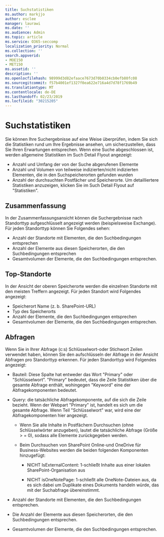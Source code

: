 ```yaml
---
title: Suchstatistiken
ms.author: markjjo
author: esclee
manager: laurawi
ms.date: ''
ms.audience: Admin
ms.topic: article
ms.service: O365-seccomp
localization_priority: Normal
ms.collection: ''
search.appverid:
- MOE150
- MET150
ms.assetid: ''
description: ''
ms.openlocfilehash: 98999d3d82efaace7673d70b0334cb0efb80fc08
ms.sourcegitcommit: f57b4001ef1327f0ea622e716a4d7d78f1769b49
ms.translationtype: MT
ms.contentlocale: de-DE
ms.lasthandoff: 02/23/2019
ms.locfileid: "30215205"
---
```

# <a name="search-statistics"></a>Suchstatistiken

Sie können Ihre Suchergebnisse auf eine Weise überprüfen, indem Sie sich die Statistiken rund um Ihre Ergebnisse ansehen, um sicherzustellen, dass Sie Ihren Erwartungen entsprechen. Wenn eine Suche abgeschlossen ist, werden allgemeine Statistiken im Such Detail Flyout angezeigt:
- Anzahl und Umfang der von der Suche abgerufenen Elemente
- Anzahl und Volumen von teilweise indizierten/nicht indizierten Elementen, die in den Suchspeicherorten gefunden wurden
- Anzahl der durchsuchten Postfächer und Speicherorte. Um detailliertere Statistiken anzuzeigen, klicken Sie im Such Detail Flyout auf "Statistiken".

## <a name="summary"></a>Zusammenfassung

In der Zusammenfassungsansicht können die Suchergebnisse nach Standorttyp aufgeschlüsselt angezeigt werden (beispielsweise Exchange). Für jeden Standorttyp können Sie Folgendes sehen:
- Anzahl der Standorte mit Elementen, die den Suchbedingungen entsprechen
- Anzahl der Elemente aus diesen Speicherorten, die den Suchbedingungen entsprechen
- Gesamtvolumen der Elemente, die den Suchbedingungen entsprechen.

## <a name="top-locations"></a>Top-Standorte

In der Ansicht der oberen Speicherorte werden die einzelnen Standorte mit den meisten Treffern angezeigt. Für jeden Standort wird Folgendes angezeigt:
- Speicherort Name (z. b. SharePoint-URL)
- Typ des Speicherorts
- Anzahl der Elemente, die den Suchbedingungen entsprechen
- Gesamtvolumen der Elemente, die den Suchbedingungen entsprechen.

## <a name="queries"></a>Abfragen

Wenn Sie in Ihrer Abfrage (c:s) Schlüsselwort-oder Stichwort Zeilen verwendet haben, können Sie den aufschlüsseln der Abfrage in der Ansicht Abfragen pro Standorttyp erkennen. Für jeden Standorttyp wird Folgendes angezeigt:

- Bauteil: Diese Spalte hat entweder das Wort "Primary" oder "Schlüsselwort". "Primary" bedeutet, dass die Zeile Statistiken über die gesamte Abfrage enthält, wohingegen "Keyword" eine der Abfragekomponenten bedeutet.

- Query: die tatsächliche Abfragekomponente, auf die sich die Zeile bezieht. Wenn der Webpart "Primary" ist, handelt es sich um die gesamte Abfrage. Wenn Teil "Schlüsselwort" war, wird eine der Abfragekomponenten hier angezeigt.
  
  - Wenn Sie alle Inhalte in Postfächern Durchsuchen (ohne Schlüsselwörter anzugeben), lautet die tatsächliche Abfrage (Größe > = 0), sodass alle Elemente zurückgegeben werden.
  
  - Beim Durchsuchen von SharePoint Online-und OneDrive für Business-Websites werden die beiden folgenden Komponenten hinzugefügt:
    
    - NICHT IsExternalContent: 1-schließt Inhalte aus einer lokalen SharePoint-Organisation aus
    
    - NICHT isOneNotePage: 1-schließt alle OneNote-Dateien aus, da es sich dabei um Duplikate eines Dokuments handeln würde, das mit der Suchabfrage übereinstimmt.

- Anzahl der Standorte mit Elementen, die den Suchbedingungen entsprechen.

- Die Anzahl der Elemente aus diesen Speicherorten, die den Suchbedingungen entsprechen.

- Gesamtvolumen der Elemente, die den Suchbedingungen entsprechen.